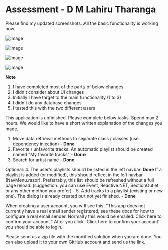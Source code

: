 # Assessment - D M Lahiru Tharanga

Please find my updated screenshots. All the basic functionality is working now.

![image](https://github.com/dlltharanga/TPTuned/assets/3353042/d7515cf9-c694-413b-a2e9-3b29559b0432)

![image](https://github.com/dlltharanga/TPTuned/assets/3353042/9b8ad9ed-3a7c-491a-af4c-a791479cc975)

![image](https://github.com/dlltharanga/TPTuned/assets/3353042/d83e20ac-fd11-42ed-beb2-ccf726167ba7)

![image](https://github.com/dlltharanga/TPTuned/assets/3353042/643c0232-edb2-40bc-a3c2-ccf5b5043cbb)


**Note**
1. I have completed most of the parts of below changes.
2. I didn't consider about UI changes
3. Initially I have target to the main functionality (1 to 3)
4. I didn't do any database changes
5. I tested this with the two different users


This application is unfinished. Please complete below tasks. Spend max 2 hours.
We would like to have a short written explanation of the changes you made.

1. Move data retrieval methods to separate class / classes (use dependency injection) - **Done**
2. Favorite / unfavorite tracks. An automatic playlist should be created named "My favorite tracks" - **Done**
3. Search for artist name - **Done**

Optional:
4. The user's playlists should be listed in the left navbar. **Done**
If a playlist is added (or modified), this should reflect in the left navbar (NavMenu.razor). Preferrably, this list should be refreshed without a full page reload. (suggestion: you can use Event, Reactive.NET, SectionOutlet, or any other method you prefer) - 
5. Add tracks to a playlist (existing or new one). The dialog is already created but not yet finished. - **Done**

When creating a user account, you will see this:
"This app does not currently have a real email sender registered, see these docs for how to configure a real email sender. Normally this would be emailed: Click here to confirm your account."
After you click 'Click here to confirm your account' you should be able to login.

Please send us a zip file with the modified solution when you are done. You can also upload it to your own GitHub account and send us the link.







